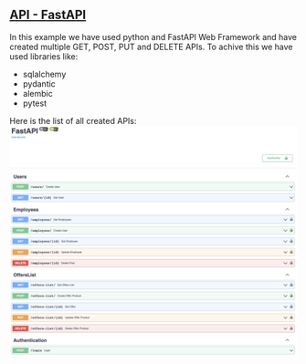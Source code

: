  ## [API - FastAPI](/API/FastAPI)
In this example we have used python and FastAPI Web Framework and have created multiple GET, POST, PUT and DELETE APIs. To achive this we have used libraries like:

 + sqlalchemy
 + pydantic
 + alembic
 + pytest

Here is the list of all created APIs:
<img src="FastAPI docs.png" alt="FastAPI docs" title="FastAPI docs">
